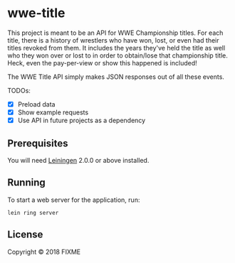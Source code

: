 # wwe-title

This project is meant to be an API for WWE Championship titles. For each title,
there is a history of wrestlers who have won, lost, or even had their titles
revoked from them. It includes the years they've held the title as well who they
won over or lost to in order to obtain/lose that championship title. Heck, even
the pay-per-view or show this happened is included!

The WWE Title API simply makes JSON responses out of all these events.

TODOs:
* [x] Preload data
* [x] Show example requests
* [x] Use API in future projects as a dependency

## Prerequisites

You will need [Leiningen][] 2.0.0 or above installed.

[leiningen]: https://github.com/technomancy/leiningen

## Running

To start a web server for the application, run:

    lein ring server

## License

Copyright © 2018 FIXME
